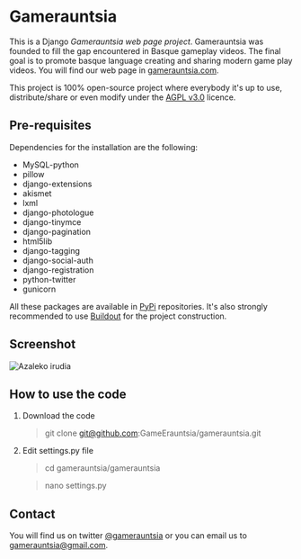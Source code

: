 Gamerauntsia
============

This is a Django *Gamerauntsia web page project*. Gamerauntsia was founded to fill the gap encountered in Basque gameplay videos. The final goal is to promote basque language creating and sharing modern game play videos. 
You will find our web page in [gamerauntsia.com](http://gamerauntsia.com).

This project is 100% open-source project where everybody it's up to use, distribute/share or even modify under the 
[AGPL v3.0](http://www.gnu.org/licenses/agpl-3.0.html#content) licence.

Pre-requisites
--------------

Dependencies for the installation are the following:

* MySQL-python
* pillow
* django-extensions
* akismet
* lxml
* django-photologue
* django-tinymce
* django-pagination
* html5lib
* django-tagging
* django-social-auth
* django-registration
* python-twitter
* gunicorn

All these packages are available in [PyPi](http://pypi.python.org/pypi) repositories. It's also strongly recommended 
to use [Buildout](http://www.buildout.org/) for the project construction.

Screenshot
----------

![Azaleko irudia](https://github.com/urtzai/gamerauntsia/blob/master/gamerauntsia/static/img/gamerauntsia.png "Azaleko irudia")

How to use the code
-------------------

1. Download the code

    > git clone git@github.com:GameErauntsia/gamerauntsia.git
    
2. Edit settings.py file

    > cd gamerauntsia/gamerauntsia
      
    > nano settings.py

Contact
-------

You will find us on twitter [@gamerauntsia](http://twitter.com/gamerauntsia) or you can email us to gamerauntsia@gmail.com.
